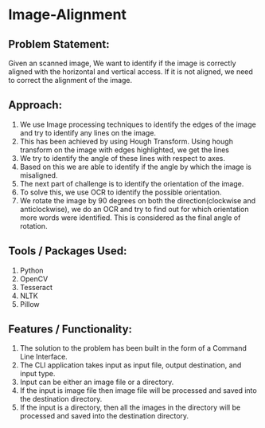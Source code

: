 # Image-Alignment
## Problem Statement:
Given an scanned image, We want to identify if the image is correctly aligned with the horizontal and vertical access.
If it is not aligned, we need to correct the alignment of the image.

## Approach:
1. We use Image processing techniques to identify the edges of the image and try to identify any lines on the image.
2. This has been achieved by using Hough Transform. Using hough transform on the image with edges highlighted, we get the lines
3. We try to identify the angle of these lines with respect to axes.
4. Based on this we are able to identify if the angle by which the image is misaligned.
5. The next part of challenge is to identify the orientation of the image.
6. To solve this, we use OCR to identify the possible orientation.
7. We rotate the image by 90 degrees on both the direction(clockwise and anticlockwise), we do an OCR and try to find out for which orientation more words were identified. This is considered as the final angle of rotation.

## Tools / Packages Used:
1. Python
2. OpenCV
3. Tesseract
4. NLTK
5. Pillow

## Features / Functionality:
1. The solution to the problem has been built in the form of a Command Line Interface.
2. The CLI application takes input as input file, output destination, and input type.
3. Input can be either an image file or a directory.
4. If the input is image file then image file will be processed and saved into the destination directory.
5. If the input is a directory, then all the images in the directory will be processed and saved into the destination directory.
